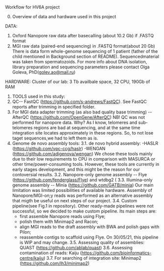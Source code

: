 Workflow for HV6A project

0. Overview of data and hardware used in this project

DATA:
1) Oxford Nanopore raw data after basecalling (about 10.2 Gb) if .FASTQ format
2) MGI raw data (paired-end sequencing) in .FASTQ format(about 20 Gb)
There is data form whole-genome sequencing of 1 patient (father of the child mentioned in Background section of README).
Sequencedmaterial was taken from spermatozoids. 
For more info about DNA isolation, library preparation and sequencing parameters please contact Olga Goleva, PhD(golev.ao@mail.ru) 

HARDWARE:
Cluster of our lab: 3 Tb availbale space, 32 CPU, 190Gb of RAM

1. TOOLS used in this study:
  1. QC-- FastQC (https://github.com/s-andrews/FastQC). See FastQC reports after trimming in specified folder.
  2. For MGI data adapter trimming (as also bad quality base trimming) -- AfterQC (https://github.com/OpenGene/AfterQC)
  NB! QC was not performed for nanopore data. Why? As I know, telomeres and sub-telomeres regions are bad at sequencing, and at the same time integration site locates approximately in these regions. 
  So, to not lose taget sequences,we had to left them as is.
  3. Genome de novo assembly tools:
    3.1. de novo hybrid assembly:
        -HASLR (https://github.com/vpc-ccg/haslr)
        -WENGAN (https://github.com/adigenova/wengan)
        We chose these tools mainly due to their low requirements to CPU in comparison with MASURCA or other time/power-consuming tools.
        However, these tools are currently in early stages development, and this might be the reason for our contoversial results.
    3.2. Nanopore-only genome assembly -- Flye (https://github.com/fenderglass/Flye) and wtdbg2 (
    3.3. Illumina-only genome assembly -- Minia (https://github.com/GATB/minia)
    Our main limitation was limited possibilities of available hardware. Assembly of Nanopore/MGI-on;y reads was performed as an alternative assembly that migth be useful on next steps of our project.
    3.4. Custom pipeline(see Fig.1 in repository).
        Other ready-made pipelines were not successful, so we decided to make custom pipeline. Its main steps are:
        - first assemble Nanopore reads using Flye;
        - polish them with Minimap2 and Racon;
        - align MGI reads to the draft assembly with BWA and polish gaps with Pilon;
        - reassemble contigs to scaffold using Flye.
        On 30/05/21, this pipeline is WIP and may change.
    3.5. Assessing quality of assemblies: QUAST (https://github.com/ablab/quast)
    3.6. Assessing contamination of reads: Kaiju (https://github.com/bioinformatics-centre/kaiju)
    3.7. For searching of integration site: Minimap2 (https://github.com/lh3/minimap2)  
 
